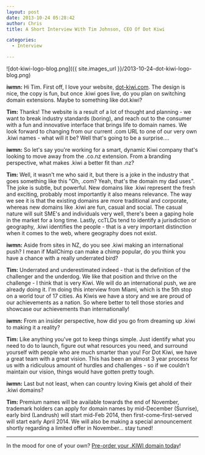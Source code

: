 ```yaml
---
layout: post
date: 2013-10-24 05:28:42
author: Chris
title: A Short Interview With Tim Johnson, CEO Of Dot Kiwi

categories:
  - Interview

---
```


![dot-kiwi-logo-blog.png]({{ site.images_url }}/2013-10-24-dot-kiwi-logo-blog.png)

<!-- excerpt -->

**iwmn:** Hi Tim. First off, I love your website, [dot-kiwi.com](http://www.dot-kiwi.com). The design is nice, the copy is fun, but once .kiwi goes live, do you plan on switching domain extensions. Maybe to something like dot.kiwi?

**Tim:** Thanks! The website is a result of a lot of thought and planning - we want to break industry standards (boring), and reach out to the consumer with a fun and innovative interface that brings life to domain names. We look forward to changing from our current .com URL to one of our very own .kiwi names - what will it be? Well that's going to be a surprise....

<!-- /excerpt -->

**iwmn:** So let's say you're working for a smart, dynamic Kiwi company that's looking to move away from the .co.nz extension. From a branding perspective, what makes .kiwi a better fit than .nz?

**Tim:** Well, it wasn't me who said it, but there is a joke in the industry that goes something like this "Oh, .com? Yeah, that's the domain my dad uses". The joke is subtle, but powerful. New domains like .kiwi represent the fresh and exciting, probably most importantly it also means relevance. The way we see it is that the existing domains are more traditional and corporate, whereas new domains like .kiwi are fun, casual and social. The casual nature will suit SME's and individuals very well, there's been a gaping hole in the market for a long time. Lastly, ccTLDs tend to identify a jurisdiction or geography, .kiwi identifies the people - that is a very important distinction when it comes to the web, where geography does not exist.

**iwmn:** Aside from sites in NZ, do you see .kiwi making an international push? I mean if MailChimp can make a chimp popular, do you think you have a chance with a really underrated bird?

**Tim:** Underrated and underestimated indeed - that is the definition of the challenger and the underdog. We like that position and thrive on the challenge - I think that is very Kiwi. We will do an international push, we are already doing it. I'm doing this interview from Miami, which is the 5th stop on a world tour of 17 cities. As Kiwis we have a story and we are proud of our achievements as a nation. So where better to tell those stories and showcase our achievements than internationally!

**iwmn:** From an insider perspective, how did you go from dreaming up .kiwi to making it a reality?

**Tim:** Like anything you've got to keep things simple. Just identify what you need to do to launch, figure out what resources you need, and surround yourself with people who are much smarter than you! For Dot Kiwi, we have a great team with a great vision. This has been an almost 3 year process for us with a ridiculous amount of hurdles and challenges - so if we couldn't maintain our vision, things would have gotten pretty tough.

**iwmn:** Last but not least, when can country loving Kiwis get ahold of their .kiwi domains?

**Tim:** Premium names will be available towards the end of November, trademark holders can apply for domain names by mid-December (Sunrise), early bird (Landrush) will start mid-Feb 2014, then first-come-first-served will start early April 2014. We will also be making a special announcement shortly regarding a limited offer in November... stay tuned!

***

In the mood for one of your own? [Pre-order your .KIWI domain today](https://iwantmyname.com/domains/dot-kiwi)!
